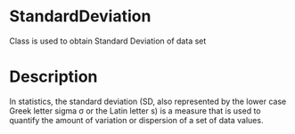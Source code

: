 # StandardDeviation
Class is used to obtain Standard Deviation of data set

# Description
<p>
  In statistics, the standard deviation (SD, also represented by the lower case Greek letter sigma σ or the Latin letter s) is a measure    that is used to quantify the amount of variation or dispersion of a set of data values. 
</p>
